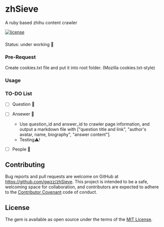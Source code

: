 # zhSieve
A ruby based zhihu content crawler

[![license](https://img.shields.io/github/license/mashape/apistatus.svg)](https://github.com/gwzz/zhSieve/blob/master/LICENSE)

###
Status: under working :construction:

### Pre-Request
Create cookies.txt file and put it into root folder. (Mozilla cookies.txt-style)

### Usage

### TO-DO List

- [ ] Question :rotating_light:
- [ ] Ansewer :construction:
  - Use question_id and answer_id to crawler page information, and output a markdown file with ["question title and link", "author's avatar, name, biography", "answer content"].
  - Testing:warning:!
- [ ] People :construction:


## Contributing

Bug reports and pull requests are welcome on GitHub at https://github.com/gwzz/zhSieve. This project is intended to be a safe, welcoming space for collaboration, and contributors are expected to adhere to the [Contributor Covenant](http://contributor-covenant.org) code of conduct.


## License

The gem is available as open source under the terms of the [MIT License](http://opensource.org/licenses/MIT).

